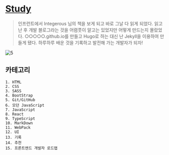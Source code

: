 # [Study](https://baek-kyoungman.github.io/study/category/)

>인프런트에서 Integerous 님의 책을 보게 되고 바로 그날 다 읽게 되었다.
>읽고 난 후 개발 블로그라는 것을 어렴풋이 알고는 있었지만
>어떻게 만드는지 몰랐었다. ○○○○○.github.io를 만들고 Hugo로 하는 대신 난 Jekyll을 이용하여 
>만들게 됐다. 하루하루 배운 것을 기록하고 발전해 가는 개발자가 되자!

![5](https://user-images.githubusercontent.com/71207602/93604148-f4f69980-f9ff-11ea-8334-503c9de49c98.png)

## 카테고리
~~~
1. HTML
2. CSS
3. SASS
4. BootStrap
5. Git/GitHub
6. 모던 JavaScript
7. JavaScript
8. React
9. TypeScript
10. MarkDown
11. WebPack
12. UI
13. 기록
14. 추천
15. 프론트엔드 개발자 로드맵
~~~
